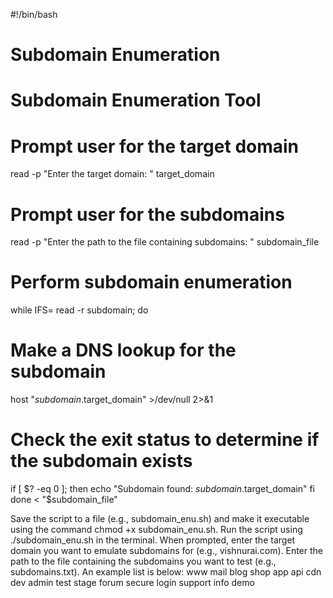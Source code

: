 #!/bin/bash
# Subdomain Enumeration
# Subdomain Enumeration Tool

# Prompt user for the target domain
read -p "Enter the target domain: " target_domain

# Prompt user for the subdomains
read -p "Enter the path to the file containing subdomains: " subdomain_file

# Perform subdomain enumeration
while IFS= read -r subdomain; do
  # Make a DNS lookup for the subdomain
  host "$subdomain.$target_domain" >/dev/null 2>&1
  
  # Check the exit status to determine if the subdomain exists
  if [ $? -eq 0 ]; then
    echo "Subdomain found: $subdomain.$target_domain"
  fi
done < "$subdomain_file"



Save the script to a file (e.g., subdomain_enu.sh) and make it executable using the command chmod +x subdomain_enu.sh.
Run the script using ./subdomain_enu.sh in the terminal.
When prompted, enter the target domain you want to emulate subdomains for (e.g., vishnurai.com).
Enter the path to the file containing the subdomains you want to test (e.g., subdomains.txt). An example list is below:
www
mail
blog
shop
app
api
cdn
dev
admin
test
stage
forum
secure
login
support
info
demo
